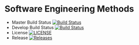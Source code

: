 # Software Engineering Methods

- Master Build Status [![Build Status](https://travis-ci.org/ChefSemiColon/set08103.svg?branch=master)](https://travis-ci.org/ChefSemiColon/set08103)
- Develop Build Status [![Build Status](https://travis-ci.org/kevin-chalmers/sem.svg?branch=develop)](https://travis-ci.org/ChefSemiColon/set08103)
- License [![LICENSE](https://img.shields.io/github/license/kevin-chalmers/sem.svg?style=flat-square)](https://github.com/ChefSemiColon/set08103/blob/master/LICENSE)
- Release [![Releases](https://img.shields.io/github/release/kevin-chalmers/sem/all.svg?style=flat-square)](https://github.com/ChefSemiColon/set08103/release)

